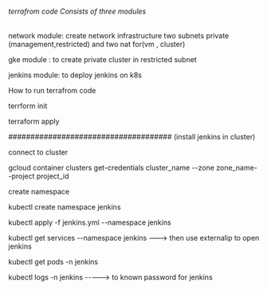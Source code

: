 ######  terrafrom code Consists of three modules

network module: create network infrastructure two subnets private (management,restricted) and two nat for(vm , cluster)

gke module : to create private cluster in restricted subnet

jenkins module: to deploy jenkins on k8s

How to run terrafrom code

terrform init 

terraform apply

#####################################
(install jenkins in cluster)


connect to cluster

gcloud container clusters get-credentials cluster_name --zone zone_name--project project_id

create namespace

kubectl create namespace jenkins

kubectl apply -f jenkins.yml --namespace jenkins

kubectl get services --namespace jenkins    ---> then use externalip to open jenkins

kubectl get pods -n jenkins

kubectl logs  <jenkins-pod-id>  -n jenkins       -----> to known password for jenkins
  
